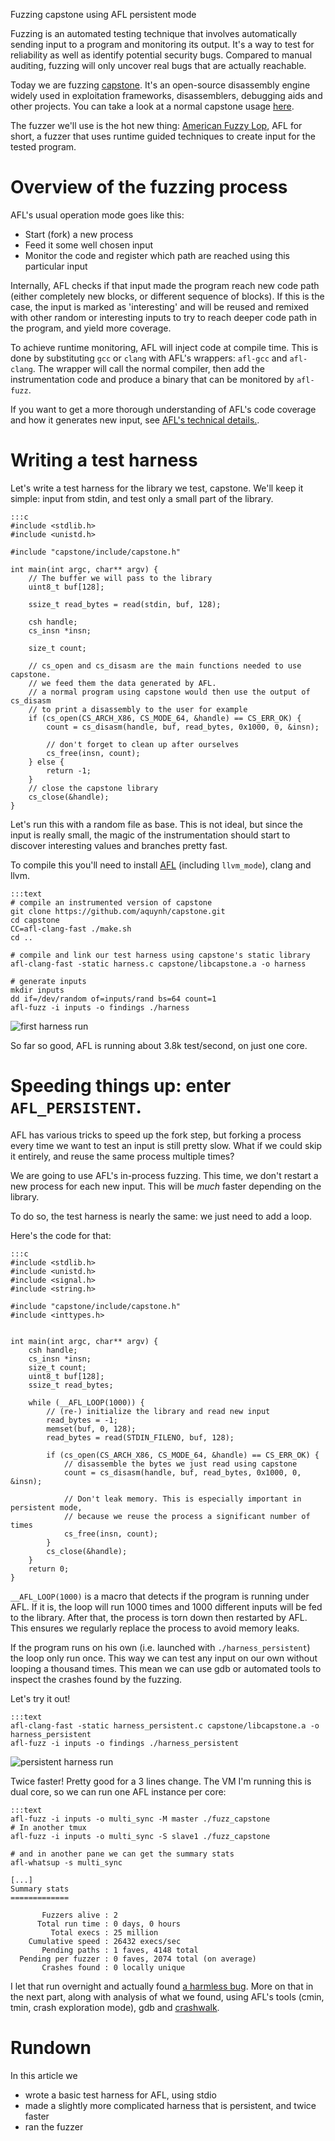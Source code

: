 Fuzzing capstone using AFL persistent mode

Fuzzing is an automated testing technique that involves automatically sending input to a program and monitoring its output. It's a way to test for reliability as well as identify potential security bugs. Compared to manual auditing, fuzzing will only uncover real bugs that are actually reachable. 

Today we are fuzzing [capstone](http://www.capstone-engine.org). It's an open-source disassembly engine widely used in exploitation frameworks, disassemblers, debugging aids and other projects. You can take a look at a normal capstone usage [here](http://www.capstone-engine.org/lang_c.html).

The fuzzer we'll use is the hot new thing: [American Fuzzy Lop](https://lcamtuf.coredump.cx/afl/), AFL for short, a fuzzer that uses runtime guided techniques to create input for the tested program.


# Overview of the fuzzing process
AFL's usual operation mode goes like this:

* Start (fork) a new process
* Feed it some well chosen input
* Monitor the code and register which path are reached using this particular input

Internally, AFL checks if that input made the program reach new code path (either completely new blocks, or different sequence of blocks). If this is the case, the input is marked as 'interesting' and will be reused and remixed with other random or interesting inputs to try to reach deeper code path in the program, and yield more coverage.

To achieve runtime monitoring, AFL will inject code at compile time. This is done by substituting `gcc` or `clang` with AFL's wrappers: `afl-gcc` and `afl-clang`. The wrapper will call the normal compiler, then add the instrumentation code and produce a binary that can be monitored by `afl-fuzz`.

If you want to get a more thorough understanding of AFL's code coverage and how it generates new input, see [AFL's technical details.](http://lcamtuf.coredump.cx/afl/technical_details.txt).


# Writing a test harness
Let's write a test harness for the library we test, capstone. We'll keep it simple: input from stdin, and test only a small part of the library.


	:::c
	#include <stdlib.h>
	#include <unistd.h>
	
	#include "capstone/include/capstone.h"
	
	int main(int argc, char** argv) {
		// The buffer we will pass to the library
		uint8_t buf[128];
		
		ssize_t read_bytes = read(stdin, buf, 128);
		
		csh handle;
		cs_insn *insn;
		
		size_t count;
		
		// cs_open and cs_disasm are the main functions needed to use capstone.
		// we feed them the data generated by AFL.
		// a normal program using capstone would then use the output of cs_disasm
		// to print a disassembly to the user for example
		if (cs_open(CS_ARCH_X86, CS_MODE_64, &handle) == CS_ERR_OK) {
			count = cs_disasm(handle, buf, read_bytes, 0x1000, 0, &insn);

			// don't forget to clean up after ourselves
			cs_free(insn, count);
		} else {
			return -1;
		}
		// close the capstone library
		cs_close(&handle);
	}


Let's run this with a random file as base. This is not ideal, but since the input is really small, the magic of the instrumentation should start to discover interesting values and branches pretty fast. 

To compile this you'll need to install [AFL](https://lcamtuf.coredump.cx/afl/) (including `llvm_mode`), clang and llvm.

	:::text
	# compile an instrumented version of capstone
	git clone https://github.com/aquynh/capstone.git
	cd capstone
	CC=afl-clang-fast ./make.sh
	cd ..

	# compile and link our test harness using capstone's static library
	afl-clang-fast -static harness.c capstone/libcapstone.a -o harness
	
	# generate inputs
	mkdir inputs
	dd if=/dev/random of=inputs/rand bs=64 count=1
	afl-fuzz -i inputs -o findings ./harness

![first harness run](resources/fuzzing_capstone/harness_run.png)

So far so good, AFL is running about 3.8k test/second, on just one core.


# Speeding things up: enter `AFL_PERSISTENT`.
AFL has various tricks to speed up the fork step, but forking a process every time we want to test an input is still pretty slow. What if we could skip it entirely, and reuse the same process multiple times?

We are going to use AFL's in-process fuzzing. This time, we don't restart a new process for each new input. This will be *much* faster depending on the library.

To do so, the test harness is nearly the same: we just need to add a loop.

Here's the code for that:

	:::c
	#include <stdlib.h>
	#include <unistd.h>
	#include <signal.h>
	#include <string.h>
	
	#include "capstone/include/capstone.h"
	#include <inttypes.h>
	
	
	int main(int argc, char** argv) {
	    csh handle;
	    cs_insn *insn;
	    size_t count;
	    uint8_t buf[128]; 
	    ssize_t read_bytes;
	
		while (__AFL_LOOP(1000)) {
			// (re-) initialize the library and read new input
			read_bytes = -1; 
			memset(buf, 0, 128);
			read_bytes = read(STDIN_FILENO, buf, 128);
	
			if (cs_open(CS_ARCH_X86, CS_MODE_64, &handle) == CS_ERR_OK) {
				// disassemble the bytes we just read using capstone
				count = cs_disasm(handle, buf, read_bytes, 0x1000, 0, &insn);
	
				// Don't leak memory. This is especially important in persistent mode, 
				// because we reuse the process a significant number of times
				cs_free(insn, count); 
			}
			cs_close(&handle);
		}
	    return 0;
	}


`__AFL_LOOP(1000)` is a macro that detects if the program is running under AFL. If it is, the loop will run 1000 times and 1000 different inputs will be fed to the library. After that, the process is torn down then restarted by AFL. This ensures we regularly replace the process to avoid memory leaks.

If the program runs on his own (i.e. launched with `./harness_persistent`) the loop only run once. This way we can test any input on our own without looping a thousand times. This mean we can use gdb or automated tools to inspect the crashes found by the fuzzing.

Let's try it out!

	:::text
	afl-clang-fast -static harness_persistent.c capstone/libcapstone.a -o harness_persistent
	afl-fuzz -i inputs -o findings ./harness_persistent

![persistent harness run](resources/fuzzing_capstone/harness_persistent_run.png)

Twice faster! Pretty good for a 3 lines change. The VM I'm running this is dual core, so we can run one AFL instance per core:

	:::text
	afl-fuzz -i inputs -o multi_sync -M master ./fuzz_capstone
	# In another tmux
	afl-fuzz -i inputs -o multi_sync -S slave1 ./fuzz_capstone
	
	# and in another pane we can get the summary stats
	afl-whatsup -s multi_sync
	
	[...]
    Summary stats
    =============
    
           Fuzzers alive : 2
          Total run time : 0 days, 0 hours
             Total execs : 25 million
        Cumulative speed : 26432 execs/sec
           Pending paths : 1 faves, 4148 total
      Pending per fuzzer : 0 faves, 2074 total (on average)
           Crashes found : 0 locally unique


I let that run overnight and actually found [a harmless bug](https://github.com/aquynh/capstone/issues/463). More on that in the next part, along with analysis  of what we found, using AFL's tools (cmin, tmin, crash exploration mode), gdb and [crashwalk](https://github.com/bnagy/crashwalk).

# Rundown
In this article we  

* wrote a basic test harness for AFL, using stdio
* made a slightly more complicated harness that is persistent, and twice faster
* ran the fuzzer
